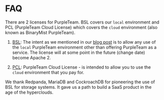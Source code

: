 # FAQ

There are 2 licenses for PurpleTeam. BSL covers our `local` environment and PCL (PurpleTeam Cloud License) 
which covers the `cloud` environment (also known as BinaryMist PurpleTeam).

1. [BSL](./licenses/bsl.md): The intent as we mentioned in our [blog post](https://binarymist.io/blog/2021/12/20/purpleteam-license-change/) 
is to allow any use of the `local` PurpleTeam environment other than 
offering PurpleTeam as a service. The license will at some point in the future (change date) become Apache 2.

2. [PCL](https://purpleteam-labs.com/publication/purpleteam-cloud-license/): PurpleTeam Cloud License - is intended to allow you to use the `cloud` environment that you pay for.

We thank Redpanda, MariaDB and CockroachDB for pioneering the use of BSL for storage systems. 
It gave us a path to build a SaaS product in the age of the hyperclouds.
